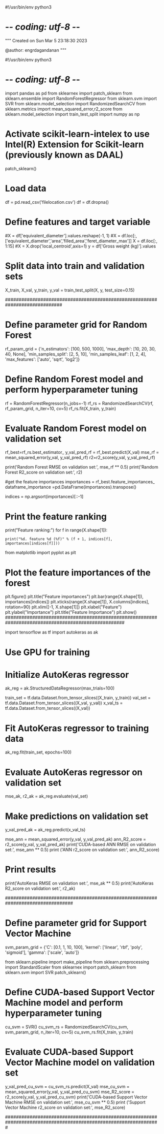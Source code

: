 #!/usr/bin/env python3
# -*- coding: utf-8 -*-
"""
Created on Sun Mar  5 23:18:30 2023

@author: engrdagandanan
"""

#!/usr/bin/env python3
# -*- coding: utf-8 -*-

import pandas as pd
from sklearnex import patch_sklearn
from sklearn.ensemble import RandomForestRegressor
from sklearn.svm import SVR
from sklearn.model_selection import RandomizedSearchCV
from sklearn.metrics import mean_squared_error,r2_score
from sklearn.model_selection import train_test_split
import numpy as np

# Activate scikit-learn-intelex to use Intel(R) Extension for Scikit-learn (previously known as DAAL)
patch_sklearn()

# Load data
df = pd.read_csv('filelocation.csv')
df = df.dropna()

# Define features and target variable
#X = df['equivalent_diameter'].values.reshape(-1, 1)
#X = df.loc[:,['equivalent_diameter','area','filled_area','feret_diameter_max']]
X = df.iloc[:, 1:15]
#X = X.drop('local_centroid',axis=1)
y = df['Gross weight (kg)'].values

# Split data into train and validation sets
X_train, X_val, y_train, y_val = train_test_split(X, y, test_size=0.15)


#############################################################################

# Define parameter grid for Random Forest
rf_param_grid = {'n_estimators': [100, 500, 1000],
                 'max_depth': [10, 20, 30, 40, None],
                 'min_samples_split': [2, 5, 10],
                 'min_samples_leaf': [1, 2, 4],
                 'max_features': ['auto', 'sqrt', 'log2']}

# Define Random Forest model and perform hyperparameter tuning
rf = RandomForestRegressor(n_jobs=-1)
rf_rs = RandomizedSearchCV(rf, rf_param_grid, n_iter=10, cv=5)
rf_rs.fit(X_train, y_train)

# Evaluate Random Forest model on validation set
rf_best=rf_rs.best_estimator_
y_val_pred_rf = rf_best.predict(X_val)
mse_rf = mean_squared_error(y_val, y_val_pred_rf)
r2=r2_score(y_val, y_val_pred_rf)

print('Random Forest RMSE on validation set:', mse_rf ** 0.5)
print('Random Forest R2_score on validation set:', r2)

#get the feature importances
importances = rf_best.feature_importances_
dataframe_importance =pd.DataFrame(importances).transpose()

indices = np.argsort(importances)[::-1]
# Print the feature ranking
print("Feature ranking:")
for f in range(X.shape[1]):
    
    print("%d. feature %d (%f)" % (f + 1, indices[f], importances[indices[f]])) 
    
from matplotlib import pyplot as plt

# Plot the feature importances of the forest
plt.figure()
plt.title("Feature importances")
plt.bar(range(X.shape[1]), importances[indices])
plt.xticks(range(X.shape[1]), X.columns[indices], rotation=90)
plt.xlim([-1, X.shape[1]])
plt.xlabel("Feature")
plt.ylabel("Importance")
plt.title("Feature Importance")
plt.show()
####################################################################################################

import tensorflow as tf
import autokeras as ak

# Use GPU for training

# Initialize AutoKeras regressor
ak_reg = ak.StructuredDataRegressor(max_trials=100)

train_set = tf.data.Dataset.from_tensor_slices((X_train, y_train))
val_set = tf.data.Dataset.from_tensor_slices((X_val, y_val))
x_val_ts = tf.data.Dataset.from_tensor_slices((X_val))
    
# Fit AutoKeras regressor to training data
ak_reg.fit(train_set, epochs=100)
    
# Evaluate AutoKeras regressor on validation set
mse_ak, r2_ak = ak_reg.evaluate(val_set)
    
# Make predictions on validation set
y_val_pred_ak = ak_reg.predict(x_val_ts)

mse_ann = mean_squared_error(y_val, y_val_pred_ak)
ann_R2_score = r2_score(y_val, y_val_pred_ak)
print('CUDA-based ANN RMSE on validation set:', mse_ann ** 0.5)
print ('ANN r2_score on validation set:', ann_R2_score)
    
# Print results
print('AutoKeras RMSE on validation set:', mse_ak ** 0.5)
print('AutoKeras R2_score on validation set:', r2_ak)
    
    
#################################################################################

# Define parameter grid for Support Vector Machine
svm_param_grid = {'C': [0.1, 1, 10, 100],
                  'kernel': ['linear', 'rbf', 'poly', 'sigmoid'],
                  'gamma': ['scale', 'auto']}

from sklearn.pipeline import make_pipeline
from sklearn.preprocessing import StandardScaler
from sklearnex import patch_sklearn
from sklearn.svm import SVR
patch_sklearn()

# Define CUDA-based Support Vector Machine model and perform hyperparameter tuning
cu_svm = SVR()
cu_svm_rs = RandomizedSearchCV(cu_svm, svm_param_grid, n_iter=10, cv=5)
cu_svm_rs.fit(X_train, y_train)

# Evaluate CUDA-based Support Vector Machine model on validation set
y_val_pred_cu_svm = cu_svm_rs.predict(X_val)
mse_cu_svm = mean_squared_error(y_val, y_val_pred_cu_svm)
mse_R2_score = r2_score(y_val, y_val_pred_cu_svm)
print('CUDA-based Support Vector Machine RMSE on validation set:', mse_cu_svm ** 0.5)
print ('Support Vector Machine r2_score on validation set:', mse_R2_score)

#################################################################################################################
